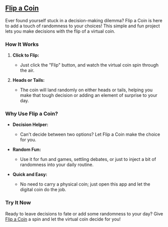 ## [Flip a Coin](https://sachinfernandez.github.io/flip-a-coin/)

Ever found yourself stuck in a decision-making dilemma? Flip a Coin is here to add a touch of randomness to your choices! This simple and fun project lets you make decisions with the flip of a virtual coin.

### How It Works

1. **Click to Flip:**
   - Just click the "Flip" button, and watch the virtual coin spin through the air.

2. **Heads or Tails:**
   - The coin will land randomly on either heads or tails, helping you make that tough decision or adding an element of surprise to your day.

### Why Use Flip a Coin?

- **Decision Helper:**
  - Can't decide between two options? Let Flip a Coin make the choice for you.

- **Random Fun:**
  - Use it for fun and games, settling debates, or just to inject a bit of randomness into your daily routine.

- **Quick and Easy:**
  - No need to carry a physical coin; just open this app and let the digital coin do the job.

### Try It Now

Ready to leave decisions to fate or add some randomness to your day? Give [Flip a Coin](https://sachinfernandez.github.io/flip-a-coin/) a spin and let the virtual coin decide for you!
